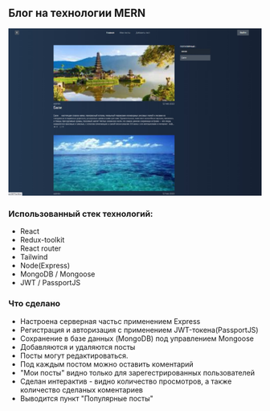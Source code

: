 ## Блог на технологии MERN
![Image alt](https://github.com/IImagII/FullStack-Blog-Prodaction/blob/master/blog-mern.jpg)
### Использованный стек технологий:
- React
- Redux-toolkit
- React router
- Tailwind 
- Node(Express)
- MongoDB / Mongoose
- JWT / PassportJS

### Что сделано
- Настроена серверная частьс применением Express
- Регистрация и авторизация с применением JWT-токена(PassportJS)
- Сохранение в базе данных (MongoDB) под управлением Mongoose
- Добавляются и удаляются посты
- Посты могут редактироваться.
- Под каждым постом можно оставить коментарий
- "Мои посты" видно только для зарегестрированных пользователей
- Сделан интерактив - видно количество просмотров, а также количество сделаных коментариев
- Выводится пункт "Популярные посты"
